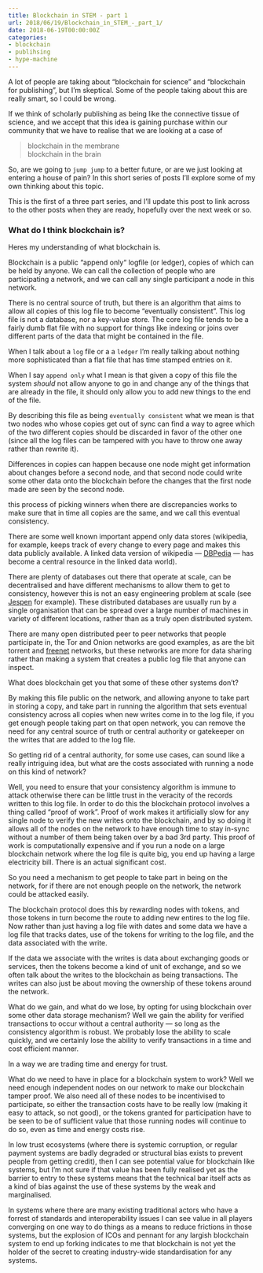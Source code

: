 ```yaml
---
title: Blockchain in STEM - part 1
url: 2018/06/19/Blockchain_in_STEM_-_part_1/
date: 2018-06-19T00:00:00Z
categories:
- blockchain
- publihsing
- hype-machine
---
```


A lot of people are taking about “blockchain for science” and “blockchain for publishing”, but I’m skeptical. Some of the people taking about this are really smart, so I could be wrong. 

If we think of scholarly publishing as being like the connective tissue of science, and we accept that this idea is gaining purchase within our community that we have to realise that we are looking at a case of 

> blockchain in the membrane   
> blockchain in the brain  

So, are we going to `jump jump` to a better future, or are we just looking at entering a house of pain? In this short series of posts I’ll explore some of my own thinking about this topic. 

This is the first of a three part series, and I’ll update this post to link across to the other posts when they are ready, hopefully over the next week or so. 

### What do I think blockchain is? 

Heres my understanding of what blockchain is. 

Blockchain is a public “append only“ logfile (or ledger), copies of which can be held by anyone. We can call the collection of people who are participating a network, and we can call any single participant a node in this network. 

There is no central source of truth, but there is an algorithm that aims to allow all copies of this log file to become “eventually consistent”.
This log file is not a database, nor a key-value store. The core log file tends to be a fairly dumb flat file with no support for things like indexing or joins over different parts of the data that might be contained in the file. 

When I talk about a `log` file or a a `ledger` I’m really talking about nothing more sophisticated than a flat file that has time stamped entries on it. 

When I say `append only` what I mean is that given a copy of this file the system _should_ not allow anyone to go in and change any of the things that are already in the file, it should only allow you to add new things to the end of the file. 

By describing this file as being `eventually consistent` what we mean is that two nodes who whose copies get out of sync can find a way to agree which of the two different copies should be discarded in favor of the other one (since all the log files can be tampered with you have to throw one away rather than rewrite it). 

Differences in copies can happen because  one node might get information about changes before a second node, and that second node could write some other data onto the blockchain before the changes that the first node made are seen by the second node. 

this process of picking winners when there are discrepancies works to make sure that in time all copies are the same, and we call this eventual consistency. 

There are some well known important append only data stores (wikipedia, for example, keeps track of every change to every page and makes this data publicly available. A linked data version of wikipedia — [DBPedia](https://wiki.dbpedia.org) — has become a central resource in the linked data world).

There are plenty of databases out there that operate at scale, can be decentralised and have different mechanisms to allow them to get to consistency, however this is not an easy engineering problem at scale (see [Jespen](https://jepsen.io) for example). These distributed databases are usually run by a single organisation that can be spread over a large number of machines in variety of different locations, rather than as a truly open distributed system. 

There are many open distributed peer to peer networks that people participate in, the Tor and Onion networks are good examples, as are the bit torrent and [freenet](https://freenetproject.org/author/freenet-project-inc.html) networks, but these networks are more for data sharing rather than making a system that creates a public log file that anyone can inspect. 

What does blockchain get you that some of these other systems don’t? 

By making this file public on the network, and allowing anyone to take part in storing a copy, and take part in running the algorithm that sets eventual consistency across all copies when new writes come in to the log file, if you get enough people taking part on that open network, you can remove the need for any central source of truth or central authority or gatekeeper on the writes that are added to the log file. 

So getting rid of a central authority, for some use cases, can sound like a really intriguing idea, but what are the costs associated with running a node on this kind of network? 

Well, you need to ensure that your consistency algorithm is immune to attack otherwise there can be little trust in the veracity of the records written to this log file. In order to do this the blockchain protocol involves a thing called “proof of work”. Proof of work makes it artificially slow for any single node to verify the new writes onto the blockchain, and by so doing it allows all of the nodes on the network to have enough time to stay in-sync without a number of them being taken over by a bad 3rd party. This proof of work is computationally expensive and if you run a node on a large blockchain network where the log file is quite big, you end up having a large electricity bill. There is an actual significant cost. 

So you need a mechanism to get people to take part in being on the network, for if there are not enough people on the network, the network could be attacked easily. 

The blockchain protocol does this by rewarding nodes with tokens, and those tokens in turn become the route to adding new entires to the log file. Now rather than just having a log file with dates and some data we have a log file that tracks dates, use of the tokens for writing to the log file, and the data associated with the write. 

If the data we associate with the writes is data about exchanging goods or services, then the tokens become a kind of unit of exchange, and so we often talk about the writes to the blockchain as being transactions. The writes can also just be about moving the ownership of these tokens around the network. 

What do we gain, and what do we lose, by opting for using blockchain over some other data storage mechanism? Well we gain the ability for verified transactions to occur without a central authority — so long as the consistency algorithm is robust. We probably lose the ability to scale quickly, and we certainly lose the ability to verify transactions in a time and cost efficient manner. 

In a way we are trading time and energy for trust. 

What do we need to have in place for a blockchain system to work? Well we need enough independent nodes on our network to make our blockchain tamper proof. We also need all of these nodes to be incentivised to participate, so either the transaction costs have to be really low (making it easy to attack, so not good), or the tokens granted for participation have to be seen to be of sufficient value that those running nodes will continue to do so, even as time and energy costs rise. 

In low trust ecosystems (where there is systemic corruption, or regular payment systems are badly degraded or structural bias exists to prevent people from getting credit), then I can see potential value for blockchain like systems, but I’m not sure if that value has been fully realised yet as the barrier to entry to these systems means that the technical bar itself acts as a kind of bias against the use of these systems by the weak and marginalised. 

In systems where there are many existing traditional actors who have a forrest of standards and interoperability issues I can see value in all players converging on one way to do things as a means to reduce frictions in those systems, but the explosion of ICOs and pennant for any largish blockchain system to end up forking indicates to me that blockchain is not yet the holder of the secret to creating industry-wide standardisation for any systems. 